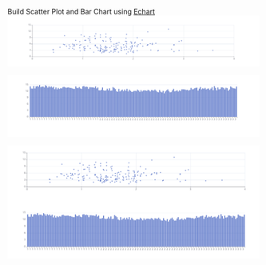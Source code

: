 Build Scatter Plot and Bar Chart using [Echart](https://echarts.apache.org/en/index.html)
![Scatter plot](./images/ScatterPlot.PNG)

![Bar chart](./images/barchart.PNG)

![Full View](./images/full.PNG)
